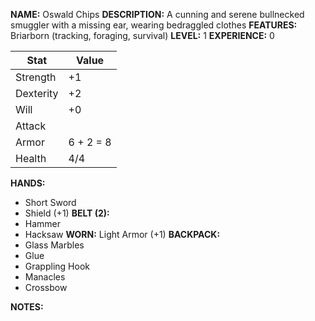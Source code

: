 **NAME:** Oswald Chips
**DESCRIPTION:** A cunning and serene bullnecked smuggler with a missing ear, wearing bedraggled clothes
**FEATURES:** Briarborn (tracking, foraging, survival)
**LEVEL:** 1
**EXPERIENCE:** 0

| Stat      | Value |
| --------- | ----- |
| Strength  | +1    |
| Dexterity | +2    |
| Will      | +0    | 
| Attack    |       |
| Armor     |   6 + 2 = 8   |
| Health    | 4/4     |

**HANDS:** 
* Short Sword
* Shield (+1)
**BELT (2):** 
* Hammer
* Hacksaw
**WORN:** Light Armor (+1)
**BACKPACK:**
* Glass Marbles
* Glue
* Grappling Hook
* Manacles
* Crossbow

**NOTES:**
